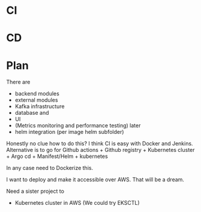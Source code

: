 # CI
# CD
# Plan
There are 
- backend modules 
- external modules 
- Kafka infrastructure 
- database and 
- UI
- (Metrics monitoring and performance testing) later
- helm integration (per image helm subfolder)

Honestly no clue how to do this? I think CI is easy with Docker and Jenkins.
Alternative is to go for Github actions + Github registry + Kubernetes cluster + Argo cd + Manifest/Helm + kubernetes

In any case need to Dockerize this.

I want to deploy and make it accessible over AWS. That will be a dream.

Need a sister project to 
- Kubernetes cluster in AWS (We could try EKSCTL)